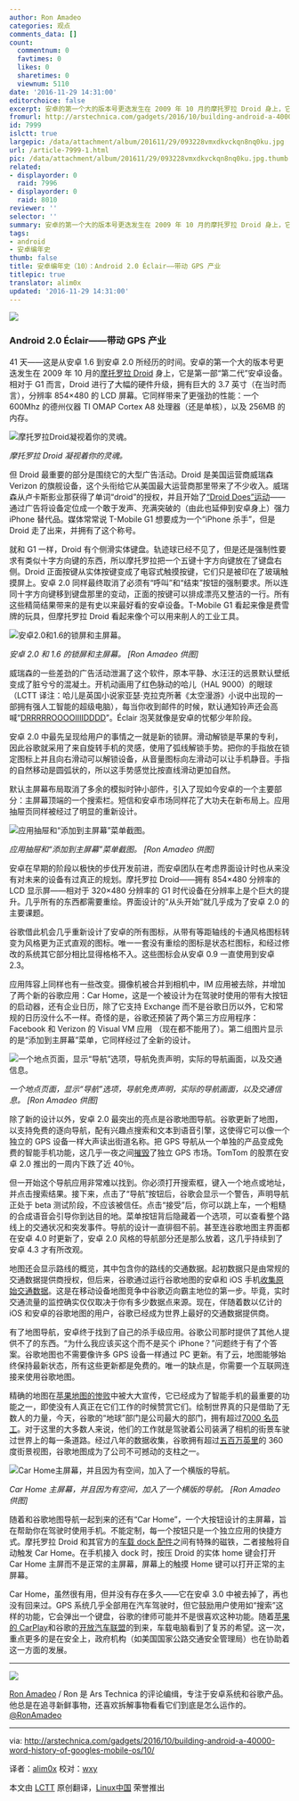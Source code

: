 ```yaml
---
author: Ron Amadeo
categories: 观点
comments_data: []
count:
  commentnum: 0
  favtimes: 0
  likes: 0
  sharetimes: 0
  viewnum: 5110
date: '2016-11-29 14:31:00'
editorchoice: false
excerpt: 安卓的第一个大的版本号更迭发生在 2009 年 10 月的摩托罗拉 Droid 身上，它是第一部“第二代”安卓设备。
fromurl: http://arstechnica.com/gadgets/2016/10/building-android-a-40000-word-history-of-googles-mobile-os/10/
id: 7999
islctt: true
largepic: /data/attachment/album/201611/29/093228vmxdkvckqn8nq0ku.jpg
url: /article-7999-1.html
pic: /data/attachment/album/201611/29/093228vmxdkvckqn8nq0ku.jpg.thumb.jpg
related:
- displayorder: 0
  raid: 7996
- displayorder: 0
  raid: 8010
reviewer: ''
selector: ''
summary: 安卓的第一个大的版本号更迭发生在 2009 年 10 月的摩托罗拉 Droid 身上，它是第一部“第二代”安卓设备。
tags:
- android
- 安卓编年史
thumb: false
title: 安卓编年史（10）：Android 2.0 Éclair——带动 GPS 产业
titlepic: true
translator: alim0x
updated: '2016-11-29 14:31:00'
---
```


![](/data/attachment/album/201611/29/093228vmxdkvckqn8nq0ku.jpg)


### Android 2.0 Éclair——带动 GPS 产业







41 天——这是从安卓 1.6 到安卓 2.0 所经历的时间。安卓的第一个大的版本号更迭发生在 2009 年 10 月的[摩托罗拉 Droid](http://arstechnica.com/gadgets/2009/12/review-of-the-motorola-droid/) 身上，它是第一部“第二代”安卓设备。相对于 G1 而言，Droid 进行了大幅的硬件升级，拥有巨大的 3.7 英寸（在当时而言），分辨率 854×480 的 LCD 屏幕。它同样带来了更强劲的性能：一个 600Mhz 的德州仪器 TI OMAP Cortex A8 处理器（还是单核），以及 256MB 的内存。


![摩托罗拉Droid凝视着你的灵魂。](/data/attachment/album/201611/29/093539wzbmbpiazpy2bg5a.jpg)


*摩托罗拉 Droid 凝视着你的灵魂。*


但 Droid 最重要的部分是围绕它的大型广告活动。Droid 是美国运营商威瑞森 Verizon 的旗舰设备，这个头衔给它从美国最大运营商那里带来了不少收入。威瑞森从卢卡斯影业那获得了单词“droid”的授权，并且开始了[“Droid Does”运动](http://www.youtube.com/watch?v=e52TSXwj774)——通过广告将设备定位成一个敢于发声、充满突破的（由此也延伸到安卓身上）强力 iPhone 替代品。媒体常常说 T-Mobile G1 想要成为一个“iPhone 杀手”，但是 Droid 走了出来，并拥有了这个称号。


就和 G1 一样，Droid 有个侧滑实体键盘。轨迹球已经不见了，但是还是强制性要求有类似十字方向键的东西，所以摩托罗拉把一个五键十字方向键放在了键盘右侧。Droid 正面按键从实体按键变成了电容式触摸按键，它们只是被印在了玻璃触摸屏上。安卓 2.0 同样最终取消了必须有“呼叫”和“结束”按钮的强制要求。所以连同十字方向键移到键盘那里的变动，正面的按键可以排成漂亮又整洁的一行。所有这些精简结果带来的是有史以来最好看的安卓设备。T-Mobile G1 看起来像是费雪牌的玩具，但摩托罗拉 Droid 看起来像个可以用来削人的工业工具。


![安卓2.0和1.6的锁屏和主屏幕。](/data/attachment/album/201611/29/093541zrumqrjusrslsfss.png)


*安卓 2.0 和 1.6 的锁屏和主屏幕。 [Ron Amadeo 供图]*


威瑞森的一些差劲的广告活动泄漏了这个软件，原本平静、水汪汪的远景默认壁纸变成了脏兮兮的混凝土。开机动画用了红色脉动的哈儿（HAL 9000）的眼球（LCTT 译注：哈儿是英国小说家亚瑟·克拉克所著《太空漫游》小说中出现的一部拥有强人工智能的超级电脑），每当你收到邮件的时候，默认通知铃声还会高喊“[DRRRRROOOOIIIIDDDD](http://www.youtube.com/watch?v=UBL47tHrvMA)”。Éclair 泡芙就像是安卓的忧郁少年阶段。


安卓 2.0 中最先呈现给用户的事情之一就是新的锁屏。滑动解锁是苹果的专利，因此谷歌就采用了来自旋转手机的灵感，使用了弧线解锁手势。把你的手指放在锁定图标上并且向右滑动可以解锁设备，从音量图标向左滑动可以让手机静音。手指的自然移动是圆弧状的，所以这手势感觉比按直线滑动更加自然。


默认主屏幕布局取消了多余的模拟时钟小部件，引入了现如今安卓的一个主要部分：主屏幕顶端的一个搜索栏。短信和安卓市场同样花了大功夫在新布局上。应用抽屉页同样被经过了明显的重新设计。


![应用抽屉和“添加到主屏幕”菜单截图。](/data/attachment/album/201611/29/093543di3a4a6ioaivwi6f.png)


*应用抽屉和“添加到主屏幕”菜单截图。 [Ron Amadeo 供图]*


安卓在早期的阶段以极快的步伐开发前进，而安卓团队在考虑界面设计时也从来没有对未来的设备有过真正的规划。摩托罗拉 Droid——拥有 854×480 分辨率的 LCD 显示屏——相对于 320×480 分辨率的 G1 时代设备在分辨率上是个巨大的提升。几乎所有的东西都需要重绘。界面设计的“从头开始”就几乎成为了安卓 2.0 的主要课题。


谷歌借此机会几乎重新设计了安卓的所有图标，从带有等距轴线的卡通风格图标转变为风格更为正式直观的图标。唯一一套没有重绘的图标是状态栏图标，和经过修改的系统其它部分相比显得格格不入。这些图标会从安卓 0.9 一直使用到安卓 2.3。


应用阵容上同样也有一些改变。摄像机被合并到相机中，IM 应用被去除，并增加了两个新的谷歌应用：Car Home，这是一个被设计为在驾驶时使用的带有大按钮的启动器，还有企业日历，除了它支持 Exchange 而不是谷歌日历以外，它和常规的日历没什么不一样。奇怪的是，谷歌还预装了两个第三方应用程序：Facebook 和 Verizon 的 Visual VM 应用 （现在都不能用了）。第二组图片显示的是“添加到主屏幕”菜单，它同样经过了全新的设计。


![一个地点页面，显示“导航”选项，导航免责声明，实际的导航画面，以及交通信息。](/data/attachment/album/201611/29/093544liqizjcqqtc3n63n.png)


*一个地点页面，显示“导航”选项，导航免责声明，实际的导航画面，以及交通信息。 [Ron Amadeo 供图]*


除了新的设计以外，安卓 2.0 最突出的亮点是谷歌地图导航。谷歌更新了地图，以支持免费的逐向导航，配有兴趣点搜索和文本到语音引擎，这使得它可以像一个独立的 GPS 设备一样大声读出街道名称。把 GPS 导航从一个单独的产品变成免费的智能手机功能，这几乎一夜之间[摧毁](http://techcrunch.com/2009/10/28/googles-new-mobile-app-cuts-gps-nav-companies-at-the-knees/)了独立 GPS 市场。TomTom 的股票在安卓 2.0 推出的一周内下跌了近 40％。


但一开始这个导航应用非常难以找到。你必须打开搜索框，键入一个地点或地址，并点击搜索结果。接下来，点击了“导航”按钮后，谷歌会显示一个警告，声明导航正处于 beta 测试阶段，不应该被信任。点击“接受”后，你可以跳上车，一个粗糙的合成语音会引导你到达目的地。菜单按钮背后隐藏着一个选项，可以查看整个路线上的交通状况和突发事件。导航的设计一直徘徊不前。甚至连谷歌地图主界面都在安卓 4.0 时更新了，安卓 2.0 风格的导航部分还是那么放着，这几乎持续到了安卓 4.3 才有所改观。


地图还会显示路线的概览，其中包含你的路线的交通数据。起初数据只是由常规的交通数据提供商授权，但后来，谷歌通过运行谷歌地图的安卓和 iOS 手机[收集原始交通数据](http://googleblog.blogspot.com/2009/08/bright-side-of-sitting-in-traffic.html)。这是在移动设备地图竞争中谷歌迈向霸主地位的第一步。毕竟，实时交通流量的监控确实仅仅取决于你有多少数据点来源。现在，伴随着数以亿计的 iOS 和安卓的谷歌地图的用户，谷歌已经成为世界上最好的交通数据提供商。


有了地图导航，安卓终于找到了自己的杀手级应用。谷歌公司那时提供了其他人提供不了的东西。“为什么我应该买这个而不是买个 iPhone？”问题终于有了个答案。谷歌地图也不需要像许多 GPS 设备一样通过 PC 更新。有了云，地图能够始终保持最新状态，所有这些更新都是免费的。唯一的缺点是，你需要一个互联网连接来使用谷歌地图。


精确的地图在[苹果地图的惨败](http://arstechnica.com/apple/2012/09/apple-ceo-tim-cook-apologizes-for-ios-6-maps-promises-improvements/)中被大大宣传，它已经成为了智能手机的最重要的功能之一，即使没有人真正在它们工作的时候赞赏它们。绘制世界真的只是借助了无数人的力量，今天，谷歌的“地球”部门是公司最大的部门，拥有超过[7000 名员工](http://www.businessinsider.com/apple-has-7000-fewer-people-working-on-maps-than-google-2012-9)。对于这里的大多数人来说，他们的工作就是驾驶着公司装满了相机的街景车驶过世界上的每一条道路。经过八年的数据收集，谷歌拥有超过[五百万英里](https://developers.google.com/events/io/sessions/383278298)的 360 度街景视图，谷歌地图成为了公司不可撼动的支柱之一。


![Car Home主屏幕，并且因为有空间，加入了一个横版的导航。](/data/attachment/album/201611/29/093546uwksz2i6kskyokka.png)


*Car Home 主屏幕，并且因为有空间，加入了一个横版的导航。 [Ron Amadeo 供图]*


随着和谷歌地图导航一起到来的还有“Car Home”，一个大按钮设计的主屏幕，旨在帮助你在驾驶时使用手机。不能定制，每一个按钮只是一个独立应用的快捷方式。摩托罗拉 Droid 和其官方的[车载 dock 配件](http://www.amazon.com/Motorola-Generation-Vehicle-Charger-Packaging/dp/B002Y3BYQA)之间有特殊的磁铁，二者接触将自动触发 Car Home。在手机接入 dock 时，按压 Droid 的实体 home 键会打开 Car Home 主屏而不是正常的主屏幕，屏幕上的触摸 Home 键可以打开正常的主屏幕。


Car Home，虽然很有用，但并没有存在多久——它在安卓 3.0 中被去掉了，再也没有回来过。GPS 系统几乎全部用在汽车驾驶时，但它鼓励用户使用如“搜索”这样的功能，它会弹出一个键盘，谷歌的律师可能并不是很喜欢这种功能。随着[苹果的 CarPlay](http://arstechnica.com/apple/2014/03/ios-in-the-car-becomes-carplay-coming-to-select-dashboards-this-year/)和谷歌的[开放汽车联盟](http://arstechnica.com/information-technology/2014/01/open-automotive-alliance-aims-to-bring-android-inside-the-car/)的到来，车载电脑看到了复苏的希望。这一次，重点更多的是在安全上，政府机构（如美国国家公路交通安全管理局）也在协助着这一方面的发展。




---


![](/data/attachment/album/201611/29/093546cl2966qcbf9joz6l.jpg)


[Ron Amadeo](http://arstechnica.com/author/ronamadeo) / Ron 是 Ars Technica 的评论编缉，专注于安卓系统和谷歌产品。他总是在追寻新鲜事物，还喜欢拆解事物看看它们到底是怎么运作的。 [@RonAmadeo](https://twitter.com/RonAmadeo)




---


via: <http://arstechnica.com/gadgets/2016/10/building-android-a-40000-word-history-of-googles-mobile-os/10/>


译者：[alim0x](https://github.com/alim0x) 校对：[wxy](https://github.com/wxy)


本文由 [LCTT](https://github.com/LCTT/TranslateProject) 原创翻译，[Linux中国](http://linux.cn/) 荣誉推出